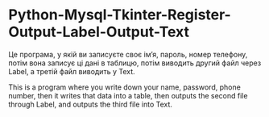 # Python-Mysql-Tkinter-Register-Output-Label-Output-Text

Це програма, у якій ви записуєте своє ім’я, пароль, номер телефону, потім вона записує ці дані в таблицю,
потім виводить другий файл через Label, а третій файл виводить у Text.

This is a program where you write down your name, password, phone number, then it writes that data into a table,
then outputs the second file through Label, and outputs the third file into Text.
